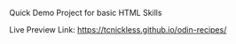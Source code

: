 Quick Demo Project for basic HTML Skills

Live Preview Link:
https://tcnickless.github.io/odin-recipes/